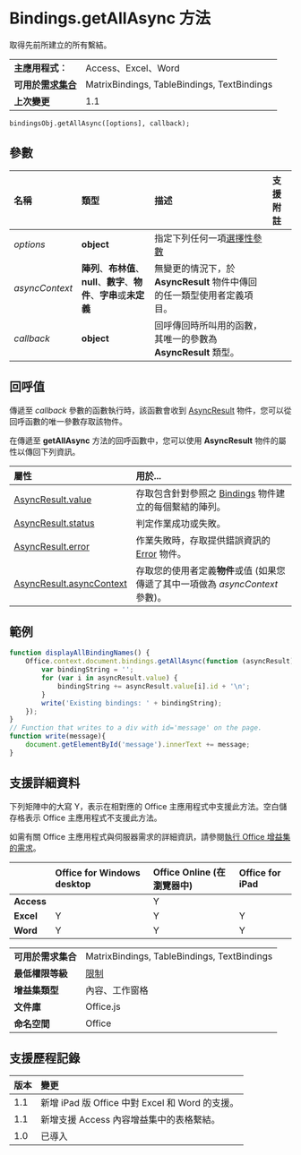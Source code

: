 
# <a name="bindings.getallasync-method"></a>Bindings.getAllAsync 方法
取得先前所建立的所有繫結。

|||
|:-----|:-----|
|**主應用程式︰**|Access、Excel、Word|
|**可用於[需求集合](../../docs/overview/specify-office-hosts-and-api-requirements.md)**|MatrixBindings, TableBindings, TextBindings|
|**上次變更**|1.1|

```
bindingsObj.getAllAsync([options], callback);
```


## <a name="parameters"></a>參數



|**名稱**|**類型**|**描述**|**支援附註**|
|:-----|:-----|:-----|:-----|
| _options_|**object**|指定下列任何一項[選擇性參數](../../docs/develop/asynchronous-programming-in-office-add-ins.md#passing-optional-parameters-to-asynchronous-methods)||
| _asyncContext_|**陣列**、**布林值**、**null**、**數字**、**物件**、**字串**或**未定義**|無變更的情況下，於 **AsyncResult** 物件中傳回的任一類型使用者定義項目。||
| _callback_|**object**|回呼傳回時所叫用的函數，其唯一的參數為 **AsyncResult** 類型。||

## <a name="callback-value"></a>回呼值

傳遞至 _callback_ 參數的函數執行時，該函數會收到 [AsyncResult](../../reference/shared/asyncresult.md) 物件，您可以從回呼函數的唯一參數存取該物件。

在傳遞至 **getAllAsync** 方法的回呼函數中，您可以使用 **AsyncResult** 物件的屬性以傳回下列資訊。



|**屬性**|**用於...**|
|:-----|:-----|
|[AsyncResult.value](../../reference/shared/asyncresult.value.md)|存取包含針對參照之 [Bindings](../../reference/shared/bindings.bindings.md) 物件建立的每個繫結的陣列。|
|[AsyncResult.status](../../reference/shared/asyncresult.status.md)|判定作業成功或失敗。|
|[AsyncResult.error](../../reference/shared/asyncresult.error.md)|作業失敗時，存取提供錯誤資訊的 [Error](../../reference/shared/error.md) 物件。|
|[AsyncResult.asyncContext](../../reference/shared/asyncresult.asynccontext.md)|存取您的使用者定義**物件**或值 (如果您傳遞了其中一項做為 _asyncContext_ 參數)。|

## <a name="example"></a>範例




```js
function displayAllBindingNames() {
    Office.context.document.bindings.getAllAsync(function (asyncResult) {
        var bindingString = '';
        for (var i in asyncResult.value) {
            bindingString += asyncResult.value[i].id + '\n';
        }
        write('Existing bindings: ' + bindingString);
    });
}
// Function that writes to a div with id='message' on the page.
function write(message){
    document.getElementById('message').innerText += message; 
}
```




## <a name="support-details"></a>支援詳細資料


下列矩陣中的大寫 Y，表示在相對應的 Office 主應用程式中支援此方法。空白儲存格表示 Office 主應用程式不支援此方法。

如需有關 Office 主應用程式與伺服器需求的詳細資訊，請參閱[執行 Office 增益集的需求](../../docs/overview/requirements-for-running-office-add-ins.md)。


||**Office for Windows desktop**|**Office Online (在瀏覽器中)**|**Office for iPad**|
|:-----|:-----|:-----|:-----|
|**Access**||Y||
|**Excel**|Y|Y|Y|
|**Word**|Y|Y|Y|

|||
|:-----|:-----|
|**可用於需求集合**|MatrixBindings, TableBindings, TextBindings|
|**最低權限等級**|[限制](../../docs/develop/requesting-permissions-for-api-use-in-content-and-task-pane-add-ins.md)|
|**增益集類型**|內容、工作窗格|
|**文件庫**|Office.js|
|**命名空間**|Office|

## <a name="support-history"></a>支援歷程記錄




|**版本**|**變更**|
|:-----|:-----|
|1.1|新增 iPad 版 Office 中對 Excel 和 Word 的支援。|
|1.1|新增支援 Access 內容增益集中的表格繫結。 |
|1.0|已導入|
